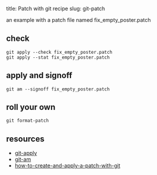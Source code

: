 title: Patch with git recipe
slug: git-patch

an example with a patch file named fix_empty_poster.patch

check
-----

    git apply --check fix_empty_poster.patch
    git apply --stat fix_empty_poster.patch
    

apply and signoff
-----------------

    git am --signoff fix_empty_poster.patch

roll your own
-------------

    git format-patch 

resources
---------
* [git-apply](http://www.kernel.org/pub/software/scm/git/docs/git-apply.html)
* [git-am](http://www.kernel.org/pub/software/scm/git/docs/git-am.html)
* [how-to-create-and-apply-a-patch-with-git](http://ariejan.net/2009/10/26/how-to-create-and-apply-a-patch-with-git/)